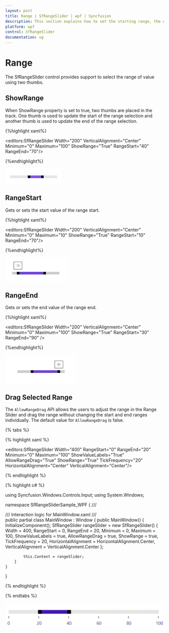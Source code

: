 ```yaml
---
layout: post
title: Range | SfRangeSlider | wpf | Syncfusion
description: This section explains how to set the starting range, the end range and the drag range of the Syncfusion WPF SfRangeSlider.
platform: wpf
control: SfRangeSlider 
documentation: ug
---
```


# Range 

The SfRangeSlider control provides support to select the range of value using two thumbs.  

## ShowRange  

When ShowRange property is set to true, two thumbs are placed in the track. One thumb is used to update the start of the range selection and another thumb is used to update the end of the range selection.  

{%highlight xaml%}


<editors:SfRangeSlider Width="200" VerticalAlignment="Center" Minimum="0" Maximum="100" ShowRange="True" RangeStart="40" RangeEnd="70"/>

{%endhighlight%}

![ShowRange](Range_images/Range_img1.jpeg)



## RangeStart  

Gets or sets the start value of the range start.  

{%highlight xaml%}


<editors:SfRangeSlider Width="200" VerticalAlignment="Center" Minimum="0" Maximum="10" ShowRange="True" RangeStart="10" RangeEnd="70"/>

{%endhighlight%}

![RangeStart](Range_images/Range_img2.jpeg)



## RangeEnd 

Gets or sets the end value of the range end.  

{%highlight xaml%}


<editors:SfRangeSlider Width="200" VerticalAlignment="Center" Minimum="0" Maximum="100" ShowRange="True" RangeStart="30" RangeEnd="90"  />

{%endhighlight%}

![RangeEnd](Range_images/Range_img3.jpeg)

## Drag Selected Range

The `AllowRangeDrag` API allows the users to adjust the range in the Range Slider and drag the range without changing the start and end ranges individually. The default value for `AllowRangeDrag` is false.

{% tabs %}

{% highlight xaml %}

<Window x:Class="SfRangeSliderSample_WPF.MainWindow"
        xmlns="http://schemas.microsoft.com/winfx/2006/xaml/presentation"
        xmlns:x="http://schemas.microsoft.com/winfx/2006/xaml"
        xmlns:d="http://schemas.microsoft.com/expression/blend/2008"
        xmlns:mc="http://schemas.openxmlformats.org/markup-compatibility/2006"
        xmlns:local="clr-namespace:SfRangeSliderSample_WPF"
        xmlns:editors="clr-namespace:Syncfusion.Windows.Controls.Input;assembly=Syncfusion.SfInput.Wpf"
        mc:Ignorable="d"
        Title="MainWindow" Height="450" Width="800">
    <editors:SfRangeSlider Width="400" 
                               RangeStart="0" 
                               RangeEnd="20" 
                               Minimum="0" 
                               Maximum="100"
                               ShowValueLabels="True" 
                               AllowRangeDrag="True" 
                               ShowRange="True" 
                               TickFrequency="20" 
                               HorizontalAlignment="Center" 
                               VerticalAlignment="Center"/>
</Window>
		
{% endhighlight %}  

{% highlight c# %}

using Syncfusion.Windows.Controls.Input;
using System.Windows;

namespace SfRangeSliderSample_WPF
{
    /// <summary>
    /// Interaction logic for MainWindow.xaml
    /// </summary>
    public partial class MainWindow : Window
    {
        public MainWindow()
        {
            InitializeComponent();
            SfRangeSlider rangeSlider = new SfRangeSlider()
            {
                Width = 400,
                RangeStart = 0,
                RangeEnd = 20,
                Minimum = 0,
                Maximum = 100,
                ShowValueLabels = true,
                AllowRangeDrag = true,
                ShowRange = true,
                TickFrequency = 20,
                HorizontalAlignment = HorizontalAlignment.Center,
                VerticalAlignment = VerticalAlignment.Center
            };

            this.Content = rangeSlider;
        }
    }
}

{% endhighlight %}

{% endtabs %}

![Drag Range](Range_images/RangeSlider.gif)

